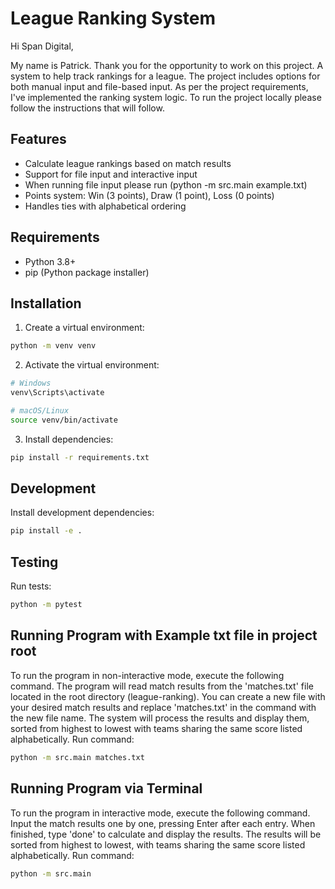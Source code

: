 # League Ranking System

Hi Span Digital,

My name is Patrick. Thank you for the opportunity to work on this project. A system to help track rankings for a league. The project includes options for both manual input and file-based input. As per the project requirements, I've implemented the ranking system logic. To run the project locally please follow the instructions that will follow.


## Features
- Calculate league rankings based on match results
- Support for file input and interactive input
- When running file input please run (python -m src.main example.txt)
- Points system: Win (3 points), Draw (1 point), Loss (0 points)
- Handles ties with alphabetical ordering

## Requirements
- Python 3.8+
- pip (Python package installer)

## Installation

1. Create a virtual environment:
```bash
python -m venv venv
```

2. Activate the virtual environment:
```bash
# Windows
venv\Scripts\activate

# macOS/Linux
source venv/bin/activate
```

3. Install dependencies:
```bash
pip install -r requirements.txt
```

## Development

Install development dependencies:
```bash
pip install -e .
```

## Testing

Run tests:
```bash
python -m pytest
```

## Running Program with Example txt file in project root

To run the program in non-interactive mode, execute the following command. The program will read match results from the 'matches.txt' file located in the root directory (league-ranking). You can create a new file with your desired match results and replace 'matches.txt' in the command with the new file name. The system will process the results and display them, sorted from highest to lowest with teams sharing the same score listed alphabetically.
Run command:
```bash
python -m src.main matches.txt
```

## Running Program via Terminal

To run the program in interactive mode, execute the following command. Input the match results one by one, pressing Enter after each entry. When finished, type 'done' to calculate and display the results. The results will be sorted from highest to lowest, with teams sharing the same score listed alphabetically.
Run command:
```bash
python -m src.main
```